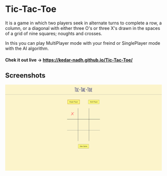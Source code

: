 
# Tic-Tac-Toe

It is a game in which two players seek in alternate turns to complete a row, a column, or a diagonal with either three O's or three X's drawn in the spaces of a grid of nine squares; noughts and crosses.

In this you can play MultiPlayer mode with your freind or SinglePlayer mode with the AI algorithm.


#### Chek it out live -> https://kedar-nadh.github.io/Tic-Tac-Toe/


## Screenshots

![Tic Tac Toe App Screenshot](./src/Tic_Tac_Toe.png)

